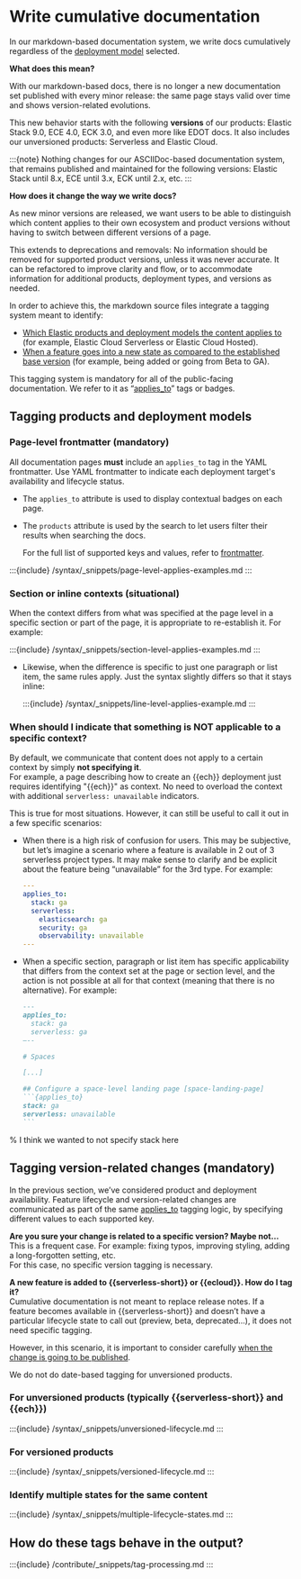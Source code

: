 # Write cumulative documentation 

<!--
This page explains our cumulative documentation philosophy, paired with examples. Component guidance for reference purposes goes in syntax/applies.md. 
-->

In our markdown-based documentation system, we write docs cumulatively regardless of the [deployment model](deployment-models.md) selected.

**What does this mean?** 

With our markdown-based docs, there is no longer a new documentation set published with every minor release: the same page stays valid over time and shows version-related evolutions.

This new behavior starts with the following **versions** of our products: Elastic Stack 9.0, ECE 4.0, ECK 3.0, and even more like EDOT docs. It also includes our unversioned products: Serverless and Elastic Cloud.

:::{note} 
Nothing changes for our ASCIIDoc-based documentation system, that remains published and maintained for the following versions: Elastic Stack until 8.x, ECE until 3.x, ECK until 2.x, etc.
:::

**How does it change the way we write docs?** 

As new minor versions are released, we want users to be able to distinguish which content applies to their own ecosystem and product versions without having to switch between different versions of a page.

This extends to deprecations and removals: No information should be removed for supported product versions, unless it was never accurate. It can be refactored to improve clarity and flow, or to accommodate information for additional products, deployment types, and versions as needed.

In order to achieve this, the markdown source files integrate a tagging system meant to identify:

* [Which Elastic products and deployment models the content applies to](#tagging-products-and-deployment-models) (for example, Elastic Cloud Serverless or Elastic Cloud Hosted).  
* [When a feature goes into a new state as compared to the established base version](#tagging-version-related-changes-mandatory) (for example, being added or going from Beta to GA).

This tagging system is mandatory for all of the public-facing documentation. We refer to it as “[applies_to](https://elastic.github.io/docs-builder/syntax/applies/)” tags or badges.

## Tagging products and deployment models

### Page-level frontmatter (mandatory)

All documentation pages **must** include an `applies_to` tag in the YAML frontmatter. Use YAML frontmatter to indicate each deployment target's availability and lifecycle status. 

* The `applies_to` attribute is used to display contextual badges on each page.  
* The `products` attribute is used by the search to let users filter their results when searching the docs.

  For the full list of supported keys and values, refer to [frontmatter](https://elastic.github.io/docs-builder/syntax/frontmatter).  


:::{include} /syntax/_snippets/page-level-applies-examples.md
:::

### Section or inline contexts (situational)

When the context differs from what was specified at the page level in a specific section or part of the page, it is appropriate to re-establish it. For example: 

:::{include} /syntax/_snippets/section-level-applies-examples.md
:::

* Likewise, when the difference is specific to just one paragraph or list item, the same rules apply. Just the syntax slightly differs so that it stays inline:

  :::{include} /syntax/_snippets/line-level-applies-example.md
  :::

### When should I indicate that something is NOT applicable to a specific context?

By default, we communicate that content does not apply to a certain context by simply **not specifying it**.  
For example, a page describing how to create an {{ech}} deployment just requires identifying "{{ech}}" as context. No need to overload the context with additional `serverless: unavailable` indicators.

This is true for most situations. However, it can still be useful to call it out in a few specific scenarios:

* When there is a high risk of confusion for users. This may be subjective, but let’s imagine a scenario where a feature is available in 2 out of 3 serverless project types. It may make sense to clarify and be explicit about the feature being “unavailable” for the 3rd type. For example: 

  ```yml
  --- 
  applies_to:
    stack: ga
    serverless:
      elasticsearch: ga
      security: ga
      observability: unavailable
  ---
  ```


* When a specific section, paragraph or list item has specific applicability that differs from the context set at the page or section level, and the action is not possible at all for that context (meaning that there is no alternative). For example: 

  ````md
  --- 
  applies_to:
    stack: ga
    serverless: ga
  —--

  # Spaces

  [...]

  ## Configure a space-level landing page [space-landing-page]
  ```{applies_to}
  stack: ga
  serverless: unavailable
  ```
  ````
% I think we wanted to not specify stack here

## Tagging version-related changes (mandatory)

In the previous section, we’ve considered product and deployment availability. Feature lifecycle and version-related changes are communicated as part of the same [applies\_to](https://elastic.github.io/docs-builder/syntax/applies/) tagging logic, by specifying different values to each supported key. 

**Are you sure your change is related to a specific version? Maybe not…**  
This is a frequent case. For example: fixing typos, improving styling, adding a long-forgotten setting, etc.  
For this case, no specific version tagging is necessary.

**A new feature is added to {{serverless-short}} or {{ecloud}}. How do I tag it?**  
Cumulative documentation is not meant to replace release notes. If a feature becomes available in {{serverless-short}} and doesn’t have a particular lifecycle state to call out (preview, beta, deprecated…), it does not need specific tagging.

However, in this scenario, it is important to consider carefully [when the change is going to be published](deployment-models.md).

We do not do date-based tagging for unversioned products.

### For unversioned products (typically {{serverless-short}} and {{ech}})

:::{include} /syntax/_snippets/unversioned-lifecycle.md
:::

### For versioned products

:::{include} /syntax/_snippets/versioned-lifecycle.md
:::    

### Identify multiple states for the same content  

:::{include} /syntax/_snippets/multiple-lifecycle-states.md
:::
  
## How do these tags behave in the output? 

:::{include} /contribute/_snippets/tag-processing.md
:::